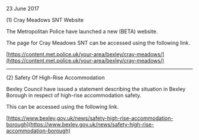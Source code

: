 23 June 2017

(1) Cray Meadows SNT Website

The Metropolitan Police have launched a new (BETA) website.

The page for Cray Meadows SNT can be accessed using the following link.

[https://content.met.police.uk/your-area/bexley/cray-meadows/](https://content.met.police.uk/your-area/bexley/cray-meadows/)

---

(2) Safety Of High-Rise Accommodation

Bexley Council have issued a statement describing the situation in Bexley Borough in respect of high-rise accommodation safety.

This can be accessed using the following link.

[https://www.bexley.gov.uk/news/safety-high-rise-accommodation-borough](https://www.bexley.gov.uk/news/safety-high-rise-accommodation-borough)
